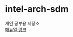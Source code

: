 # intel-arch-sdm
개인 공부용 저장소   
[매뉴얼 링크](https://www.intel.com/content/www/us/en/developer/articles/technical/intel-sdm.html)